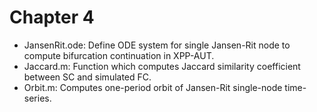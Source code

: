 # Chapter 4

- JansenRit.ode: Define ODE system for single Jansen-Rit node to compute bifurcation continuation in XPP-AUT.
- Jaccard.m: Function which computes Jaccard similarity coefficient between SC and simulated FC.
- Orbit.m: Computes one-period orbit of Jansen-Rit single-node time-series.
